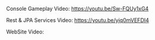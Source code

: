 Console Gameplay Video: https://youtu.be/Sw-FQUy1xG4

Rest & JPA Services Video: https://youtu.be/yjq0mVEFDI4

WebSite Video: 
